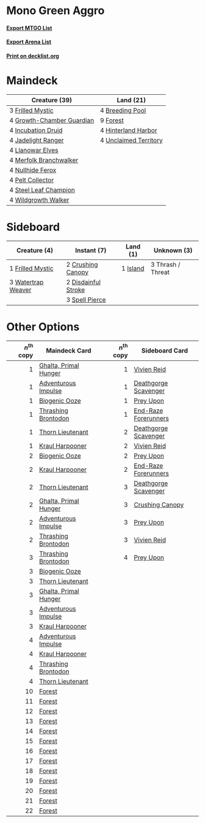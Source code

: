# Mono Green Aggro

#### [Export MTGO List](../collection/Mono%20Green%20Aggro/Mono%20Green%20Aggro.txt)
#### [Export Arena List](../collection/Mono%20Green%20Aggro/Mono%20Green%20Aggro_arena.txt)
#### [Print on decklist.org](http://decklist.org/?deckmain=4%09Breeding%20Pool%0A9%09Forest%0A3%09Frilled%20Mystic%0A4%09Growth-Chamber%20Guardian%0A4%09Hinterland%20Harbor%0A4%09Incubation%20Druid%0A4%09Jadelight%20Ranger%0A4%09Llanowar%20Elves%0A4%09Merfolk%20Branchwalker%0A4%09Nullhide%20Ferox%0A4%09Pelt%20Collector%0A4%09Steel%20Leaf%20Champion%0A4%09Unclaimed%20Territory%0A4%09Wildgrowth%20Walker&deckside=2%09Crushing%20Canopy%0A2%09Disdainful%20Stroke%0A1%09Frilled%20Mystic%0A1%09Island%0A3%09Spell%20Pierce%0A3%09Thrash%20/%20Threat%0A3%09Watertrap%20Weaver)
# Maindeck

|                                           Creature (39)                                            |                                           Land (21)                                            |
|----------------------------------------------------------------------------------------------------|------------------------------------------------------------------------------------------------|
|3 [Frilled Mystic](http://gatherer.wizards.com/Pages/Card/Details.aspx?multiverseid=457318)         |4 [Breeding Pool](http://gatherer.wizards.com/Pages/Card/Details.aspx?multiverseid=97088)       |
|4 [Growth-Chamber Guardian](http://gatherer.wizards.com/Pages/Card/Details.aspx?multiverseid=457272)|9 [Forest](http://gatherer.wizards.com/Pages/Card/Details.aspx?multiverseid=439860)             |
|4 [Incubation Druid](http://gatherer.wizards.com/Pages/Card/Details.aspx?multiverseid=457275)       |4 [Hinterland Harbor](http://gatherer.wizards.com/Pages/Card/Details.aspx?multiverseid=443128)  |
|4 [Jadelight Ranger](http://gatherer.wizards.com/Pages/Card/Details.aspx?multiverseid=439793)       |4 [Unclaimed Territory](http://gatherer.wizards.com/Pages/Card/Details.aspx?multiverseid=435419)|
|4 [Llanowar Elves](http://gatherer.wizards.com/Pages/Card/Details.aspx?multiverseid=129626)         |                                                                                                |
|4 [Merfolk Branchwalker](http://gatherer.wizards.com/Pages/Card/Details.aspx?multiverseid=435353)   |                                                                                                |
|4 [Nullhide Ferox](http://gatherer.wizards.com/Pages/Card/Details.aspx?multiverseid=452888)         |                                                                                                |
|4 [Pelt Collector](http://gatherer.wizards.com/Pages/Card/Details.aspx?multiverseid=452891)         |                                                                                                |
|4 [Steel Leaf Champion](http://gatherer.wizards.com/Pages/Card/Details.aspx?multiverseid=443070)    |                                                                                                |
|4 [Wildgrowth Walker](http://gatherer.wizards.com/Pages/Card/Details.aspx?multiverseid=435372)      |                                                                                                |


# Sideboard

|                                        Creature (4)                                         |                                         Instant (7)                                          |                                     Land (1)                                      |   Unknown (3)   |
|---------------------------------------------------------------------------------------------|----------------------------------------------------------------------------------------------|-----------------------------------------------------------------------------------|-----------------|
|1 [Frilled Mystic](http://gatherer.wizards.com/Pages/Card/Details.aspx?multiverseid=457318)  |2 [Crushing Canopy](http://gatherer.wizards.com/Pages/Card/Details.aspx?multiverseid=452876)  |1 [Island](http://gatherer.wizards.com/Pages/Card/Details.aspx?multiverseid=439857)|3 Thrash / Threat|
|3 [Watertrap Weaver](http://gatherer.wizards.com/Pages/Card/Details.aspx?multiverseid=435240)|2 [Disdainful Stroke](http://gatherer.wizards.com/Pages/Card/Details.aspx?multiverseid=420705)|                                                                                   |                 |
|                                                                                             |3 [Spell Pierce](http://gatherer.wizards.com/Pages/Card/Details.aspx?multiverseid=425876)     |                                                                                   |                 |


# Other Options

|*n*<sup>th</sup> copy|                                         Maindeck Card                                          |*n*<sup>th</sup> copy|                                        Sideboard Card                                         |
|--------------------:|------------------------------------------------------------------------------------------------|--------------------:|-----------------------------------------------------------------------------------------------|
|                    1|[Ghalta, Primal Hunger](http://gatherer.wizards.com/Pages/Card/Details.aspx?multiverseid=456564)|                    1|[Vivien Reid](http://gatherer.wizards.com/Pages/Card/Details.aspx?multiverseid=447344)         |
|                    1|[Adventurous Impulse](http://gatherer.wizards.com/Pages/Card/Details.aspx?multiverseid=443041)  |                    1|[Deathgorge Scavenger](http://gatherer.wizards.com/Pages/Card/Details.aspx?multiverseid=435339)|
|                    1|[Biogenic Ooze](http://gatherer.wizards.com/Pages/Card/Details.aspx?multiverseid=457266)        |                    1|[Prey Upon](http://gatherer.wizards.com/Pages/Card/Details.aspx?multiverseid=423787)           |
|                    1|[Thrashing Brontodon](http://gatherer.wizards.com/Pages/Card/Details.aspx?multiverseid=456570)  |                    1|[End-Raze Forerunners](http://gatherer.wizards.com/Pages/Card/Details.aspx?multiverseid=457268)|
|                    1|[Thorn Lieutenant](http://gatherer.wizards.com/Pages/Card/Details.aspx?multiverseid=447339)     |                    2|[Deathgorge Scavenger](http://gatherer.wizards.com/Pages/Card/Details.aspx?multiverseid=435339)|
|                    1|[Kraul Harpooner](http://gatherer.wizards.com/Pages/Card/Details.aspx?multiverseid=452886)      |                    2|[Vivien Reid](http://gatherer.wizards.com/Pages/Card/Details.aspx?multiverseid=447344)         |
|                    2|[Biogenic Ooze](http://gatherer.wizards.com/Pages/Card/Details.aspx?multiverseid=457266)        |                    2|[Prey Upon](http://gatherer.wizards.com/Pages/Card/Details.aspx?multiverseid=423787)           |
|                    2|[Kraul Harpooner](http://gatherer.wizards.com/Pages/Card/Details.aspx?multiverseid=452886)      |                    2|[End-Raze Forerunners](http://gatherer.wizards.com/Pages/Card/Details.aspx?multiverseid=457268)|
|                    2|[Thorn Lieutenant](http://gatherer.wizards.com/Pages/Card/Details.aspx?multiverseid=447339)     |                    3|[Deathgorge Scavenger](http://gatherer.wizards.com/Pages/Card/Details.aspx?multiverseid=435339)|
|                    2|[Ghalta, Primal Hunger](http://gatherer.wizards.com/Pages/Card/Details.aspx?multiverseid=456564)|                    3|[Crushing Canopy](http://gatherer.wizards.com/Pages/Card/Details.aspx?multiverseid=452876)     |
|                    2|[Adventurous Impulse](http://gatherer.wizards.com/Pages/Card/Details.aspx?multiverseid=443041)  |                    3|[Prey Upon](http://gatherer.wizards.com/Pages/Card/Details.aspx?multiverseid=423787)           |
|                    2|[Thrashing Brontodon](http://gatherer.wizards.com/Pages/Card/Details.aspx?multiverseid=456570)  |                    3|[Vivien Reid](http://gatherer.wizards.com/Pages/Card/Details.aspx?multiverseid=447344)         |
|                    3|[Thrashing Brontodon](http://gatherer.wizards.com/Pages/Card/Details.aspx?multiverseid=456570)  |                    4|[Prey Upon](http://gatherer.wizards.com/Pages/Card/Details.aspx?multiverseid=423787)           |
|                    3|[Biogenic Ooze](http://gatherer.wizards.com/Pages/Card/Details.aspx?multiverseid=457266)        |                     |                                                                                               |
|                    3|[Thorn Lieutenant](http://gatherer.wizards.com/Pages/Card/Details.aspx?multiverseid=447339)     |                     |                                                                                               |
|                    3|[Ghalta, Primal Hunger](http://gatherer.wizards.com/Pages/Card/Details.aspx?multiverseid=456564)|                     |                                                                                               |
|                    3|[Adventurous Impulse](http://gatherer.wizards.com/Pages/Card/Details.aspx?multiverseid=443041)  |                     |                                                                                               |
|                    3|[Kraul Harpooner](http://gatherer.wizards.com/Pages/Card/Details.aspx?multiverseid=452886)      |                     |                                                                                               |
|                    4|[Adventurous Impulse](http://gatherer.wizards.com/Pages/Card/Details.aspx?multiverseid=443041)  |                     |                                                                                               |
|                    4|[Kraul Harpooner](http://gatherer.wizards.com/Pages/Card/Details.aspx?multiverseid=452886)      |                     |                                                                                               |
|                    4|[Thrashing Brontodon](http://gatherer.wizards.com/Pages/Card/Details.aspx?multiverseid=456570)  |                     |                                                                                               |
|                    4|[Thorn Lieutenant](http://gatherer.wizards.com/Pages/Card/Details.aspx?multiverseid=447339)     |                     |                                                                                               |
|                   10|[Forest](http://gatherer.wizards.com/Pages/Card/Details.aspx?multiverseid=439860)               |                     |                                                                                               |
|                   11|[Forest](http://gatherer.wizards.com/Pages/Card/Details.aspx?multiverseid=439860)               |                     |                                                                                               |
|                   12|[Forest](http://gatherer.wizards.com/Pages/Card/Details.aspx?multiverseid=439860)               |                     |                                                                                               |
|                   13|[Forest](http://gatherer.wizards.com/Pages/Card/Details.aspx?multiverseid=439860)               |                     |                                                                                               |
|                   14|[Forest](http://gatherer.wizards.com/Pages/Card/Details.aspx?multiverseid=439860)               |                     |                                                                                               |
|                   15|[Forest](http://gatherer.wizards.com/Pages/Card/Details.aspx?multiverseid=439860)               |                     |                                                                                               |
|                   16|[Forest](http://gatherer.wizards.com/Pages/Card/Details.aspx?multiverseid=439860)               |                     |                                                                                               |
|                   17|[Forest](http://gatherer.wizards.com/Pages/Card/Details.aspx?multiverseid=439860)               |                     |                                                                                               |
|                   18|[Forest](http://gatherer.wizards.com/Pages/Card/Details.aspx?multiverseid=439860)               |                     |                                                                                               |
|                   19|[Forest](http://gatherer.wizards.com/Pages/Card/Details.aspx?multiverseid=439860)               |                     |                                                                                               |
|                   20|[Forest](http://gatherer.wizards.com/Pages/Card/Details.aspx?multiverseid=439860)               |                     |                                                                                               |
|                   21|[Forest](http://gatherer.wizards.com/Pages/Card/Details.aspx?multiverseid=439860)               |                     |                                                                                               |
|                   22|[Forest](http://gatherer.wizards.com/Pages/Card/Details.aspx?multiverseid=439860)               |                     |                                                                                               |

